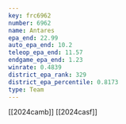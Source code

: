 ```yaml
---
key: frc6962
number: 6962
name: Antares
epa_end: 22.99
auto_epa_end: 10.2
teleop_epa_end: 11.57
endgame_epa_end: 1.23
winrate: 0.4839
district_epa_rank: 329
district_epa_percentile: 0.8173
type: Team
---
```

[[2024camb]]
[[2024casf]]
